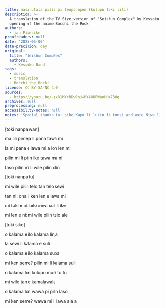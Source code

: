```yaml
---
title: nasa utala pilin pi tenpo open (kulupu toki lili)
description: >-
  A translation of the TV Size version of "Seishun Complex" by Kessoku Band, the
  opening of the anime Bocchi the Rock
authors:
  - jan Pikesike
proofreaders: null
date: '2025-05-06'
date-precision: day
original:
  title: "Seishun Complex"
  authors:
    - Kessoku Band
tags:
  - music
  - translation
  - Bocchi the Rock!
license: CC BY-SA-NC 4.0
sources:
  - https://youtu.be/-px81MYcRDw?si=MY48URWaoHH4730g
archives: null
preprocessing: null
accessibility-notes: null
notes: 'Special thanks to: sike Kapo li lukin li tonsi and ante Niwe li tpt'
---
```


[toki nanpa wan]

ma lili pimeja li pona tawa mi

la mi pana e lawa mi a lon len mi

pilin mi li pilin ike tawa ma ni

taso pilin mi li wile pilin olin

[toki nanpa tu]

mi wile pilin telo tan telo sewi

tan ni: ona li ken len e lawa mi

mi toki e ni: telo sewi suli li ike

mi len e ni: mi wile pilin telo ale

[toki sike]

o kalama e ilo kalama linja

la sewi li kalama e suli

o kalama e ilo kalama supa

mi ken seme? pilin mi li kalama suli

o kalama lon kulupu musi tu tu

mi wile tan e kamalawala

o kalama lon wawa pi pilin laso

mi ken seme? wawa mi li lawa ala a
